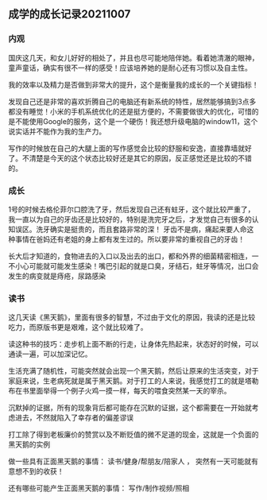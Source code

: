 ## 成学的成长记录20211007	

### 内观

国庆这几天，和女儿好好的相处了，并且也尽可能地陪伴她。看着她清澈的眼神，童声童话，确实有很不一样的感受！应该培养她的是耐心还有习惯以及自主性。

我的效率以及精力是否做到非常大的提升，这个是衡量我的成长的一个关键指标！

发现自己还是非常的喜欢折腾自己的电脑还有新系统的特性，居然能够搞到3点多都没有睡觉！小米的手机系统优化的还是挺方便的，不需要做很大的优化，可惜的是不能使用Google的服务，这个是一个硬伤！我还想升级电脑的window11，这个说实话并不能作为我的生产力。

写作的时候放在自己的大腿上面的写作感觉会比较的舒服和安逸，直接靠墙就好了。不清楚是今天的这个状态比较好还是其它的原因，反正感觉还是比较的不错的。

### 成长

1号的时候去格伦菲尔口腔洗了牙，然后发现自己还有蛀牙，这个就比较严重了，我一直以为自己的牙齿还是比较好的，特别是洗完牙之后，才发觉自己有很多的认知误区。洗牙确实是挺贵的，而且套路非常的深！ 牙齿不是病，痛起来要人命这种事情在爸妈还有老姐的身上都有发生过的。所以要非常的重视自己的牙齿！

长大后才知道的，食物进去的入口以及出去的出口，都和外界的细菌精密相连，一不小心可能就可能发生感染！嘴巴引起的就是口臭，牙结石，蛀牙等情况，出口会发生的病变就是痔疮，尿路感染

### 读书

这几天读《黑天鹅》，里面有很多的智慧，不过由于文化的原因，我读的还是比较吃力，而原版书更是艰难，这个就比较难了。

读这种书的技巧：走步机上面不断的行走，让身体先热起来，状态好的时候，可以通读一遍，可以加深记忆。

生活充满了随机性，可能突然就会出现一个黑天鹅，然后让原来的生活突变，对于家庭来说，生老病死就是属于黑天鹅。对于打工的人来说，我感觉打工的就是塔勒布在书里面举得一个例子火鸡一摸一样，每天的喂食突然某一天的宰杀。

沉默掉的证据，所有的现象背后都可能存在沉默的证据，这个都需要在一开始就考虑进去，不然就陷入了幸存者的偏差谬误

打工除了得到老板廉价的赞赏以及不断贬值的微不足道的现金，这就是一个负面的黑天鹅的实例

做一些具有正面黑天鹅的事情： 读书/健身/帮朋友/陪家人 ， 突然有一天可能就有意想不到的收获！

还有哪些可能产生正面黑天鹅的事情： 写作/制作视频/照相

